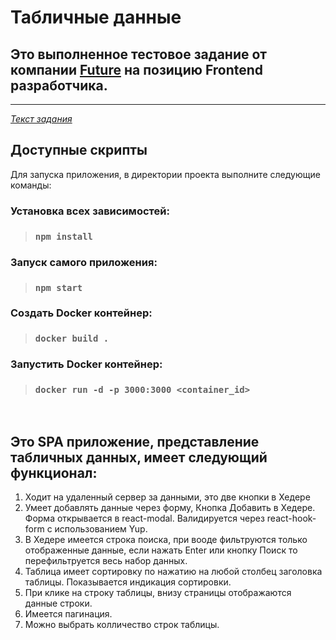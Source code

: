 # Табличные данные

## Это выполненное тестовое задание от компании [Future](https://future-group.ru) на позицию Frontend разработчика.
---
*[Текст задания](https://github.com/fugr-ru/frontend-javascript-test)*
<br />
## Доступные скрипты

Для запуска приложения, в директории проекта выполните следующие команды:

### Установка всех зависимостей:
>### `npm install`

### Запуск самого приложения:
>### `npm start`

### Создать Docker контейнер:
>### `docker build .`

### Запустить Docker контейнер:
>### `docker run -d -p 3000:3000 <container_id>`
<br />

## Это SPA приложение, представление табличных данных, имеет следующий функционал:
1. Ходит на удаленный сервер за данными, это две кнопки в Хедере
2. Умеет добавлять данные через форму, Кнопка Добавить в Хедере. Форма открывается в react-modal. Валидируется через react-hook-form с использованием Yup.
3. В Хедере имеется строка поиска, при вооде фильтруются только отображенные данные, если нажать Enter или кнопку Поиск то перефильтруется весь набор данных.
4. Таблица имеет сортировку по нажатию на любой столбец заголовка таблицы. Показывается индикация сортировки.
5. При клике на строку таблицы, внизу страницы отображаются данные строки.
6. Имеется пагинация.
7. Можно выбрать колличество строк таблицы.
